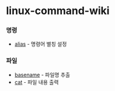 # linux-command-wiki


### 명령

* [alias](https://github.com/hongsii/linux-command-wiki/blob/master/command/alias.md) - 명령어 별칭 설정

### 파일

* [basename](https://github.com/hongsii/linux-command-wiki/blob/master/file/basename.md) - 파일명 추출
* [cat](https://github.com/hongsii/linux-command-wiki/blob/master/file/cat.md) - 파일 내용 출력
